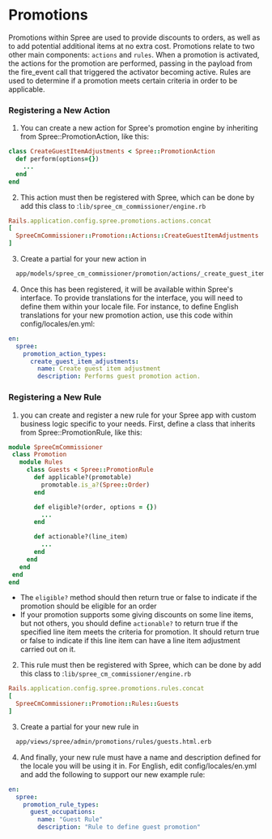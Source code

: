 # Promotions

Promotions within Spree are used to provide discounts to orders, as well as to add potential additional items at no extra cost.
Promotions relate to two other main components: `actions` and `rules`. When a promotion is activated, the actions for the promotion are performed, passing in the payload from the fire_event call that triggered the activator becoming active. Rules are used to determine if a promotion meets certain criteria in order to be applicable.

### Registering a New Action

1. You can create a new action for Spree's promotion engine by inheriting from Spree::PromotionAction, like this:

```ruby
class CreateGuestItemAdjustments < Spree::PromotionAction
  def perform(options={})
    ...
  end
end
```

2. This action must then be registered with Spree, which can be done by add this class to :`lib/spree_cm_commissioner/engine.rb`

```ruby
Rails.application.config.spree.promotions.actions.concat
[
  SpreeCmCommissioner::Promotion::Actions::CreateGuestItemAdjustments
]
```

3. Create a partial for your new action in

```bash
  app/models/spree_cm_commissioner/promotion/actions/_create_guest_item_adjustments.html.erb
```

4. Once this has been registered, it will be available within Spree's interface. To provide translations for the interface, you will need to define them within your locale file. For instance, to define English translations for your new promotion action, use this code within config/locales/en.yml:

```yml
en:
  spree:
    promotion_action_types:
      create_guest_item_adjustments:
        name: Create guest item adjustment
        description: Performs guest promotion action.
```

### Registering a New Rule

1.  you can create and register a new rule for your Spree app with custom business logic specific to your needs. First, define a class that inherits from Spree::PromotionRule, like this:

```ruby
module SpreeCmCommissioner
 class Promotion
   module Rules
     class Guests < Spree::PromotionRule
       def applicable?(promotable)
         promotable.is_a?(Spree::Order)
       end

       def eligible?(order, options = {})
         ...
       end

       def actionable?(line_item)
         ...
       end
     end
   end
 end
end

```

- The `eligible?` method should then return true or false to indicate if the promotion should be eligible for an order
- If your promotion supports some giving discounts on some line items, but not others, you should define `actionable?` to return true if the specified line item meets the criteria for promotion. It should return true or false to indicate if this line item can have a line item adjustment carried out on it.

2. This rule must then be registered with Spree, which can be done by add this class to :`lib/spree_cm_commissioner/engine.rb`

```ruby
Rails.application.config.spree.promotions.rules.concat
[
  SpreeCmCommissioner::Promotion::Rules::Guests
]
```

3. Create a partial for your new rule in

```bash
  app/views/spree/admin/promotions/rules/guests.html.erb
```

4. And finally, your new rule must have a name and description defined for the locale you will be using it in. For English, edit config/locales/en.yml and add the following to support our new example rule:

```yml
en:
  spree:
    promotion_rule_types:
      guest_occupations:
        name: "Guest Rule"
        description: "Rule to define guest promotion"
```
